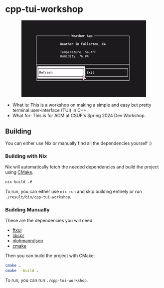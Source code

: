 # cpp-tui-workshop

<div align="center">
  <img src=".github/preview.gif" alt="Preview" width="400" />
</div>

- What is: This is a workshop on making a simple and easy but pretty terminal
  user-interface (TUI) in C++.
- What for: This is for ACM at CSUF's Spring 2024 Dev Workshop.

## Building

You can either use Nix or manually find all the dependencies yourself :)

### Building with Nix

Nix will automatically fetch the needed dependencies and build the project
using [CMake](https://cmake.org/).

```sh
nix build .#
```

To run, you can either use `nix run` and skip building entirely or run
`./result/bin/cpp-tui-workshop`.

### Building Manually

These are the dependencies you will need:

- [ftxui](https://github.com/ArthurSonzogni/FTXUI)
- [libcpr](https://github.com/libcpr/cpr)
- [nlohmann/json](https://github.com/nlohmann/json)
- [cmake](https://cmake.org/)

Then you can build the project with CMake:

```sh
cmake .
cmake --build .
```

To run, you can run `./cpp-tui-workshop`.

